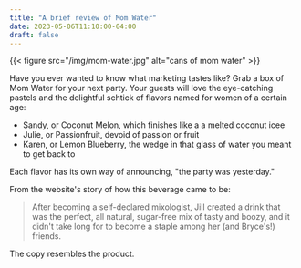 ```yaml
---
title: "A brief review of Mom Water"
date: 2023-05-06T11:10:00-04:00
draft: false
---
```


{{< figure src="/img/mom-water.jpg" alt="cans of mom water" >}}

Have you ever wanted to know what marketing tastes like?  Grab a box of Mom Water for your next party. Your guests will love the eye-catching pastels and the delightful schtick of flavors named for women of a certain age:

- Sandy, or Coconut Melon, which finishes like a a melted coconut icee
- Julie, or Passionfruit, devoid of passion or fruit
- Karen, or Lemon Blueberry, the wedge in that glass of water you meant to get back to

Each flavor has its own way of announcing, "the party was yesterday."

From the website's story of how this beverage came to be:

> After becoming a self-declared mixologist, Jill created a drink that was the perfect, all natural, sugar-free mix of tasty and boozy, and it didn't take long for to become a staple among her (and Bryce's!) friends.

The copy resembles the product.
